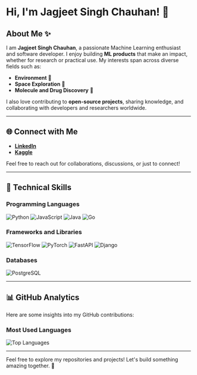 # Hi, I'm Jagjeet Singh Chauhan! 👋

## About Me ✨
I am **Jagjeet Singh Chauhan**, a passionate Machine Learning enthusiast and software developer. I enjoy building **ML products** that make an impact, whether for research or practical use. My interests span across diverse fields such as:

- **Environment** 🌱  
- **Space Exploration** 🚀  
- **Molecule and Drug Discovery** 🧪  

I also love contributing to **open-source projects**, sharing knowledge, and collaborating with developers and researchers worldwide.

---

## 🌐 Connect with Me
- **[LinkedIn](https://www.linkedin.com/in/your-profile)**  
- **[Kaggle](https://www.kaggle.com/your-profile)**  

Feel free to reach out for collaborations, discussions, or just to connect!

---

## 🔧 Technical Skills

### Programming Languages
![Python](https://img.shields.io/badge/-Python-3776AB?style=for-the-badge&logo=python&logoColor=white)
![JavaScript](https://img.shields.io/badge/-JavaScript-F7DF1E?style=for-the-badge&logo=javascript&logoColor=black)
![Java](https://img.shields.io/badge/-Java-007396?style=for-the-badge&logo=java&logoColor=white)
![Go](https://img.shields.io/badge/-Go-00ADD8?style=for-the-badge&logo=go&logoColor=white)

### Frameworks and Libraries
![TensorFlow](https://img.shields.io/badge/-TensorFlow-FF6F00?style=for-the-badge&logo=tensorflow&logoColor=white)
![PyTorch](https://img.shields.io/badge/-PyTorch-EE4C2C?style=for-the-badge&logo=pytorch&logoColor=white)
![FastAPI](https://img.shields.io/badge/-FastAPI-009688?style=for-the-badge&logo=fastapi&logoColor=white)
![Django](https://img.shields.io/badge/-Django-092E20?style=for-the-badge&logo=django&logoColor=white)

### Databases
![PostgreSQL](https://img.shields.io/badge/-PostgreSQL-336791?style=for-the-badge&logo=postgresql&logoColor=white)

---

## 📊 GitHub Analytics
Here are some insights into my GitHub contributions:  

### Most Used Languages  
![Top Languages](https://github-readme-stats.vercel.app/api/top-langs/?username=jagjeetchauhan&layout=compact&theme=radical)


---

Feel free to explore my repositories and projects! Let's build something amazing together. 🚀
